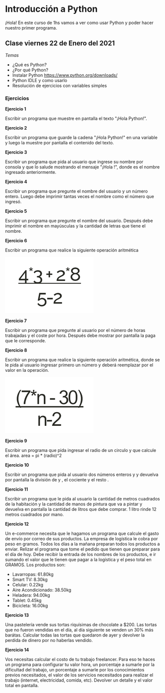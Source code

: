 # Introducción a Python

¡Hola! En este curso de 1hs vamos a ver como usar Python y poder hacer nuestro primer programa.

## Clase viernes 22 de Enero del 2021

*Temas*
- ¿Qué es Python?
- ¿Por qué Python?
- Instalar Python
https://www.python.org/downloads/
- Python IDLE y como usarlo
- Resolución de ejercicios con variables simples

### Ejercicios
**Ejercicio 1**

  Escribir un programa que muestre en pantalla el texto "¡Hola Python!".


**Ejercicio 2**

Escribir un programa que guarde la cadena "¡Hola Python!" en una variable y luego la muestre por pantalla el contenido del texto.


**Ejercicio 3**

Escribir un programa que pida al usuario que ingrese su nombre por consola y que lo salude mostrando el mensaje "¡Hola <nombre>!", donde <nombre> es el nombre ingresado anteriormente.


**Ejercicio 4**

Escribir un programa que pregunte el nombre del usuario y un número entero. Luego debe imprimir tantas veces el nombre como el número que ingresó.


**Ejercicio 5**

Escribir un programa que pregunte el nombre del usuario. Después debe imprimir el nombre en mayúsculas y la cantidad de letras que tiene el nombre.


**Ejercicio 6**

Escribir un programa que realice la siguiente operación aritmética

![operacion artimetica 1](operacion_artimetica2.png?raw=true "Title")



**Ejercicio 7**

Escribir un programa que pregunte al usuario por el número de horas trabajadas y el coste por hora. Después debe mostrar por pantalla la paga que le corresponde.



**Ejercicio 8**

Escribir un programa que realice la siguiente operación aritmética, donde se le pida al usuario ingresar primero un número <n> y deberá reemplazar <n> por el valor en la operación.
  
![operacion artimetica 2](operacion_artimetica.png?raw=true "Title")



**Ejercicio 9**

Escribir un programa que pida ingresar el radio de un circulo y que calcule el área.
area = pi * (radio)^2


**Ejercicio 10**

Escribir un programa que pida al usuario dos números enteros <n> y <m> y devuelva por pantalla la división de <n> y <m>, el cociente <c> y el resto <r>.


**Ejercicio 11**

Escribir un programa que le pida al usuario la cantidad de metros cuadrados de la habitación y la cantidad de manos de pintura que va a pintar y devuelva en pantalla la cantidad de litros que debe comprar.
1 litro rinde 12 metros cuadrados por mano.


**Ejercicio 12**

Un e-commerce necesita que le hagamos un programa que calcule el gasto de envío por correo de sus productos.
La empresa de logística le cobra por peso en gramos.
Todos los días a la mañana preparan todos los productos a enviar. Relizar el programa que tome el pedido que tienen que preparar para el día de hoy.
Debe recibir la entrada de los nombres de los productos, e ir sumando el valor que le tienen que pagar a la logística y el peso total en GRAMOS.
Los productos son:
- Lavarropas: 61.80kg
- Smart TV: 8.30kg
- Celular: 0.22kg
- Aire Acondicionado: 38.50kg
- Heladera: 94.00kg
- Tablet: 0.45kg
- Bicicleta: 16.00kg




**Ejercicio 13**

Una pastelería vende sus tortas riquísimas de chocolate a $200. Las tortas que no fueron vendidas en el día, al día siguiente se venden un 30% más barátas.
Calcular todas las tortas que quedaron de ayer y devolver la perdida de dinero por no haberlas vendido.



**Ejercicio 14**

Vos necesitas calcular el costo de tu trabajo freelancer. Para eso te haces un programa para configurar tu valor hora, un porcentaje a sumarle por la dificultad del trabajo, un porcentaje a sumarle por los conocimientos previos necesitados, el valor de los servicios necesitados para realizar el trabajo (internet, electricidad, comida, etc).
Devolver un detalle y el valor total en pantalla.
